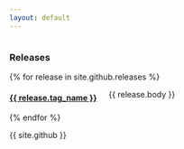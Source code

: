 ```yaml
---
layout: default
---
```


<div class="row">
<div class="small-12 columns">
<h3>Releases</h3>
</div>
{% for release in site.github.releases %}
  <div class="small-12 columns">
      <h4><a href="{{ release.url }}">{{ release.tag_name }}</a></h4>
      <p>
        {{ release.body }}
      </p>
  </div>
{% endfor %}
<div>
 
{{ site.github }}